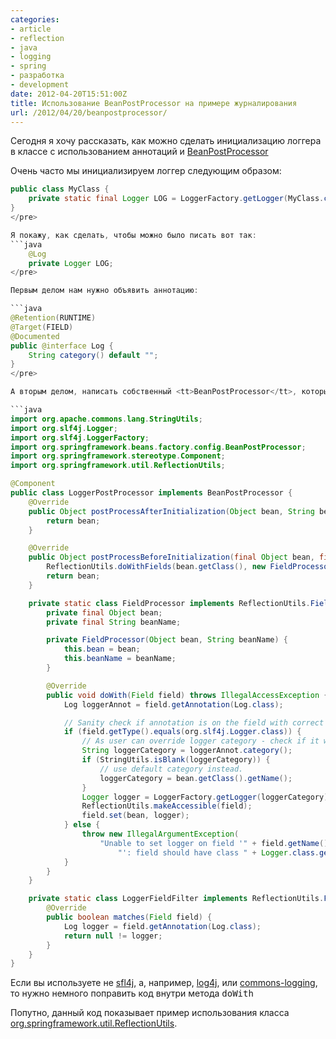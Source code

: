 ```yaml
---
categories:
- article
- reflection
- java
- logging
- spring
- разработка
- development
date: 2012-04-20T15:51:00Z
title: Использование BeanPostProcessor на примере журналирования
url: /2012/04/20/beanpostprocessor/
---
```


Сегодня я хочу рассказать, как можно сделать инициализацию логгера в классе с использованием аннотаций и <a href="http://static.springsource.org/spring/docs/current/javadoc-api/org/springframework/beans/factory/config/BeanPostProcessor.html">BeanPostProcessor</a>

Очень часто мы инициализируем логгер следующим образом:
```java
public class MyClass {
    private static final Logger LOG = LoggerFactory.getLogger(MyClass.class);
}
</pre>

Я покажу, как сделать, чтобы можно было писать вот так: 
```java
    @Log
    private Logger LOG;
</pre>

Первым делом нам нужно объявить аннотацию:

```java
@Retention(RUNTIME)
@Target(FIELD)
@Documented
public @interface Log {
    String category() default "";
}
</pre>

А вторым делом, написать собственный <tt>BeanPostProcessor</tt>, который бы устанавливал нам логгер:

```java
import org.apache.commons.lang.StringUtils;
import org.slf4j.Logger;
import org.slf4j.LoggerFactory;
import org.springframework.beans.factory.config.BeanPostProcessor;
import org.springframework.stereotype.Component;
import org.springframework.util.ReflectionUtils;

@Component
public class LoggerPostProcessor implements BeanPostProcessor {
    @Override
    public Object postProcessAfterInitialization(Object bean, String beanName) {
        return bean;
    }

    @Override
    public Object postProcessBeforeInitialization(final Object bean, final String beanName) {
        ReflectionUtils.doWithFields(bean.getClass(), new FieldProcessor(bean, beanName), new LoggerFieldFilter());
        return bean;
    }

    private static class FieldProcessor implements ReflectionUtils.FieldCallback {
        private final Object bean;
        private final String beanName;

        private FieldProcessor(Object bean, String beanName) {
            this.bean = bean;
            this.beanName = beanName;
        }

        @Override
        public void doWith(Field field) throws IllegalAccessException {
            Log loggerAnnot = field.getAnnotation(Log.class);

            // Sanity check if annotation is on the field with correct type.
            if (field.getType().equals(org.slf4j.Logger.class)) {
                // As user can override logger category - check if it was done.
                String loggerCategory = loggerAnnot.category();
                if (StringUtils.isBlank(loggerCategory)) {
                    // use default category instead.
                    loggerCategory = bean.getClass().getName();
                }
                Logger logger = LoggerFactory.getLogger(loggerCategory);
                ReflectionUtils.makeAccessible(field);
                field.set(bean, logger);
            } else {
                throw new IllegalArgumentException(
                    "Unable to set logger on field '" + field.getName() + "' in bean '" + beanName +
                        "': field should have class " + Logger.class.getName());
            }
        }
    }

    private static class LoggerFieldFilter implements ReflectionUtils.FieldFilter {
        @Override
        public boolean matches(Field field) {
            Log logger = field.getAnnotation(Log.class);
            return null != logger;
        }
    }
}
```

Если вы используете не <a href="http://www.slf4j.org/">sfl4j</a>, а, например, <a href="http://logging.apache.org/log4j/1.2/">log4j</a>, или <a href="http://commons.apache.org/logging/">commons-logging</a>, то нужно немного поправить код внутри метода <tt>doWith</tt>

Попутно, данный код показывает пример использования класса <a href="http://static.springsource.org/spring/docs/current/javadoc-api/org/springframework/util/ReflectionUtils.html">org.springframework.util.ReflectionUtils</a>.
